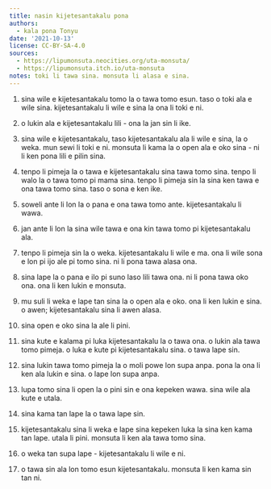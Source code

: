 ```yaml
---
title: nasin kijetesantakalu pona
authors:
  - kala pona Tonyu
date: '2021-10-13'
license: CC-BY-SA-4.0
sources:
  - https://lipumonsuta.neocities.org/uta-monsuta/
  - https://lipumonsuta.itch.io/uta-monsuta
notes: toki li tawa sina. monsuta li alasa e sina.
---
```


1. sina wile e kijetesantakalu tomo la o tawa tomo esun. taso o toki ala e wile sina. kijetesantakalu li wile e sina la ona li toki e ni.

2. o lukin ala e kijetesantakalu lili - ona la jan sin li ike.

3. sina wile e kijetesantakalu, taso kijetesantakalu ala li wile e sina, la o weka. mun sewi li toki e ni. monsuta li kama la o open ala e oko sina - ni li ken pona lili e pilin sina.

4. tenpo li pimeja la o tawa e kijetesantakalu sina tawa tomo sina. tenpo li walo la o tawa tomo pi mama sina. tenpo li pimeja sin la sina ken tawa e ona tawa tomo sina. taso o sona e ken ike.

5. soweli ante li lon la o pana e ona tawa tomo ante. kijetesantakalu li wawa.

6. jan ante li lon la sina wile tawa e ona kin tawa tomo pi kijetesantakalu ala.

7. tenpo li pimeja sin la o weka. kijetesantakalu li wile e ma. ona li wile sona e lon pi ijo ale pi tomo sina. ni li pona tawa alasa ona.

8. sina lape la o pana e ilo pi suno laso lili tawa ona. ni li pona tawa oko ona. ona li ken lukin e monsuta.

9. mu suli li weka e lape tan sina la o open ala e oko. ona li ken lukin e sina. o awen; kijetesantakalu sina li awen alasa.

10. sina open e oko sina la ale li pini.

11. sina kute e kalama pi luka kijetesantakalu la o tawa ona. o lukin ala tawa tomo pimeja. o luka e kute pi kijetesantakalu sina. o tawa lape sin.

12. sina lukin tawa tomo pimeja la o moli powe lon supa anpa. pona la ona li ken ala lukin e sina. o lape lon supa anpa.

13. lupa tomo sina li open la o pini sin e ona kepeken wawa. sina wile ala kute e utala.

14. sina kama tan lape la o tawa lape sin.

15. kijetesantakalu sina li weka e lape sina kepeken luka la sina ken kama tan lape. utala li pini. monsuta li ken ala tawa tomo sina.

16. o weka tan supa lape - kijetesantakalu li wile e ni.

17. o tawa sin ala lon tomo esun kijetesantakalu. monsuta li ken kama sin tan ni.
